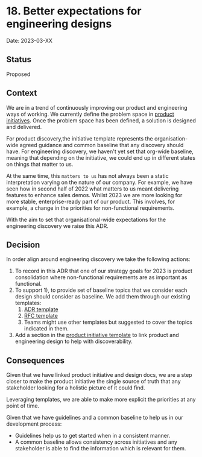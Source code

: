 # 18. Better expectations for engineering designs 

Date: 2023-03-XX

## Status

Proposed

## Context

We are in a trend of continuously improving our product and engineering ways of working. We 
currently define the problem space in [product initiatives](https://www.notion.so/weaveworks/1092ccadb5924984b44dd3abc781c429?v=207668f2ece643af991a2d231e327eff&pvs=4).
Once the problem space has been defined, a solution is designed and delivered. 

For product discovery,the initiative template represents the organisation-wide agreed guidance 
and common baseline that any discovery should have. For engineering discovery, we haven't yet set that org-wide baseline, 
meaning that depending on the initiative, we could end up in different states on things that matter to us.

At the same time, this `matters to us` has not always been a static interpretation varying on the nature of our company. 
For example, we  have seen how in second half of 2022 what matters to us meant delivering features to enhance sales demos. Whilst 
2023 we are more looking for more stable, enterprise-ready part of our product. This involves, for example, a change in the 
priorities for non-functional requirements. 

With the aim to set that organisational-wide expectations for the engineering discovery we raise this ADR.

## Decision

In order align around engineering discovery we take the following actions:

1. To record in this ADR that one of our strategy goals for 2023 is product consolidation where non-functional requirements are as important as functional.    
2. To support 1), to provide set of baseline topics that we consider each design should consider as baseline. 
We add them through our existing templates:
   1. [ADR template](./0001-record-architecture-decisions.md)
   2. [RFC template](../rfcs/template.md)
   3. Teams might use other templates but suggested to cover the topics indicated in them.
3. Add a section in the [product initiative template](https://www.notion.so/weaveworks/New-Initiative-Template-b4e150ca759a4698ab6eae9ff08b4914?pvs=4) 
to link product and engineering design to help with discoverability.  

## Consequences

Given that we have linked product initiative and design docs, we are a step closer to make the product
initiative the single source of truth that any stakeholder looking for a holistic picture of it could find.

Leveraging templates, we are able to make more explicit the priorities at any point of time. 

Given that we have guidelines and a common baseline to help us in our development process: 
- Guidelines help us to get started when in a consistent manner. 
- A common baseline allows consistency across initiatives and any stakeholder 
 is able to find the information which is relevant for them.